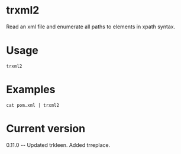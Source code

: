 # trxml2

Read an xml file and enumerate all paths to elements in xpath syntax.

# Usage

    trxml2

# Examples

    cat pom.xml | trxml2

# Current version

0.11.0 -- Updated trkleen. Added trreplace.
